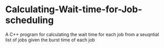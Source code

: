 # Calculating-Wait-time-for-Job-scheduling
A C++ program for calculating the wait time for each job from a seuqntial list of jobs given the burst time of each job
